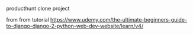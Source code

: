 producthunt clone project 



from from tutorial https://www.udemy.com/the-ultimate-beginners-guide-to-django-django-2-python-web-dev-website/learn/v4/
